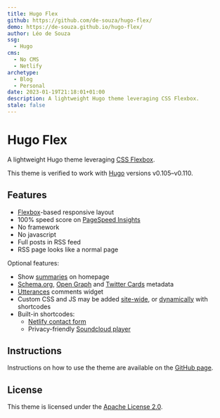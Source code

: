 ```yaml
---
title: Hugo Flex
github: https://github.com/de-souza/hugo-flex/
demo: https://de-souza.github.io/hugo-flex/
author: Léo de Souza
ssg:
  - Hugo
cms:
  - No CMS
  - Netlify
archetype:
  - Blog
  - Personal
date: 2023-01-19T21:18:01+01:00
description: A lightweight Hugo theme leveraging CSS Flexbox.
stale: false
---
```


# Hugo Flex

A lightweight Hugo theme leveraging [CSS Flexbox](https://developer.mozilla.org/docs/Web/CSS/CSS_Flexible_Box_Layout).

This theme is verified to work with [Hugo](https://gohugo.io) versions v0.105–v0.110.


## Features

- [Flexbox](https://developer.mozilla.org/docs/Web/CSS/CSS_Flexible_Box_Layout)-based responsive layout
- 100% speed score on [PageSpeed Insights](https://pagespeed.web.dev)
- No framework
- No javascript
- Full posts in RSS feed
- RSS page looks like a normal page

Optional features:

- Show [summaries](https://gohugo.io/content-management/summaries) on homepage
- [Schema.org](https://schema.org), [Open Graph](https://ogp.me) and [Twitter Cards](https://developer.twitter.com/cards) metadata
- [Utterances](https://utteranc.es) comments widget
- Custom CSS and JS may be added [site-wide](https://github.com/de-souza/hugo-flex#custom-css-and-js), or [dynamically](https://github.com/de-souza/hugo-flex#dynamically-embedded) with shortcodes
- Built-in shortcodes:
  - [Netlify contact form](https://github.com/de-souza/hugo-flex#netlify-contact-form)
  - Privacy-friendly [Soundcloud player](https://github.com/de-souza/hugo-flex#soundcloud-player)


## Instructions

Instructions on how to use the theme are available on the [GitHub page](https://github.com/de-souza/hugo-flex).


## License

This theme is licensed under the [Apache License 2.0](https://github.com/de-souza/hugo-flex/blob/master/LICENSE).
